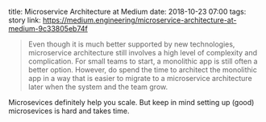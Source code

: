 title: Microservice Architecture at Medium
date: 2018-10-23 07:00
tags: story
link: https://medium.engineering/microservice-architecture-at-medium-9c33805eb74f

> Even though it is much better supported by new technologies,
> microservice architecture still involves a high level of
> complexity and complication. For small teams to start,
> a monolithic app is still often a better option.
> However, do spend the time to architect the monolithic app
> in a way that is easier to migrate to a microservice architecture
> later when the system and the team grow.

Microsevices definitely help you scale. But keep in mind setting up
(good) microsevices is hard and takes time.
